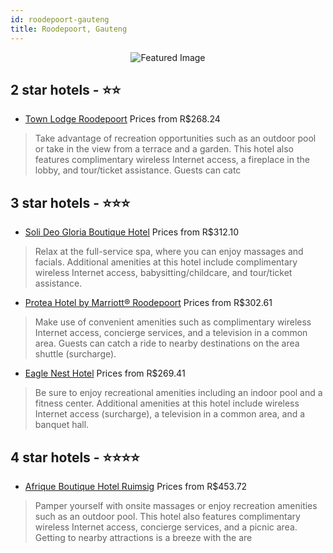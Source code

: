 ```yaml
---
id: roodepoort-gauteng
title: Roodepoort, Gauteng
---
```


<center><img src="https://i.travelapi.com/hotels/2000000/1660000/1655600/1655573/20ebec7f_z.jpg" alt="Featured Image" /></center>


##  2 star hotels - ⭐️⭐️

-    [Town Lodge Roodepoort](https://us.hurb.com/hotels/roodepoort/town-lodge-roodepoort-JNP-JP075420?cmp=18055) Prices from R$268.24
   > Take advantage of recreation opportunities such as an outdoor pool or take in the view from a terrace and a garden. This hotel also features complimentary wireless Internet access, a fireplace in the lobby, and tour/ticket assistance. Guests can catc

##  3 star hotels - ⭐️⭐️⭐️

-    [Soli Deo Gloria Boutique Hotel](https://us.hurb.com/hotels/roodepoort/soli-deo-gloria-boutique-hotel-JNP-JP01246W?cmp=18055) Prices from R$312.10
   > Relax at the full-service spa, where you can enjoy massages and facials. Additional amenities at this hotel include complimentary wireless Internet access, babysitting/childcare, and tour/ticket assistance.
-    [Protea Hotel by Marriott® Roodepoort](https://us.hurb.com/hotels/roodepoort/protea-hotel-by-marriott-r-roodepoort-JNP-JP983225?cmp=18055) Prices from R$302.61
   > Make use of convenient amenities such as complimentary wireless Internet access, concierge services, and a television in a common area. Guests can catch a ride to nearby destinations on the area shuttle (surcharge).
-    [Eagle Nest Hotel](https://us.hurb.com/hotels/roodepoort/eagle-nest-hotel-JNP-JP349096?cmp=18055) Prices from R$269.41
   > Be sure to enjoy recreational amenities including an indoor pool and a fitness center. Additional amenities at this hotel include wireless Internet access (surcharge), a television in a common area, and a banquet hall.

##  4 star hotels - ⭐️⭐️⭐️⭐️

-    [Afrique Boutique Hotel Ruimsig](https://us.hurb.com/hotels/roodepoort/afrique-boutique-hotel-ruimsig-JNP-JP300291?cmp=18055) Prices from R$453.72
   > Pamper yourself with onsite massages or enjoy recreation amenities such as an outdoor pool. This hotel also features complimentary wireless Internet access, concierge services, and a picnic area. Getting to nearby attractions is a breeze with the are
